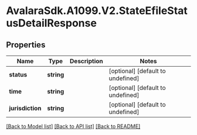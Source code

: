 # AvalaraSdk.A1099.V2.StateEfileStatusDetailResponse

## Properties

Name | Type | Description | Notes
------------ | ------------- | ------------- | -------------
**status** | **string** |  | [optional] [default to undefined]
**time** | **string** |  | [optional] [default to undefined]
**jurisdiction** | **string** |  | [optional] [default to undefined]

[[Back to Model list]](../../../README.md#documentation-for-models) [[Back to API list]](../../../README.md#documentation-for-api-endpoints) [[Back to README]](../../../README.md)

